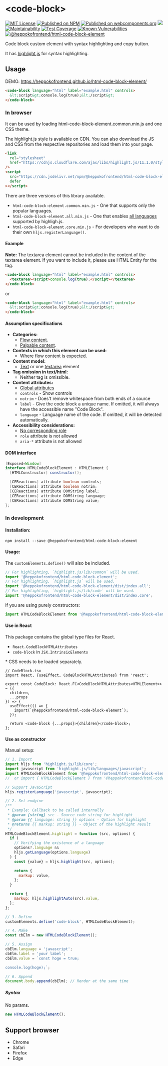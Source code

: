 # &lt;code-block&gt;

[![MIT License](http://img.shields.io/badge/license-MIT-blue.svg?style=flat)](LICENSE) [![Published on NPM](https://img.shields.io/npm/v/@heppokofrontend/html-code-block-element.svg)](https://www.npmjs.com/package/@heppokofrontend/html-code-block-element) [![Published on webcomponents.org](https://img.shields.io/badge/webcomponents.org-published-blue.svg)](https://www.webcomponents.org/element/heppokofrontend/html-code-block-element) [![](https://data.jsdelivr.com/v1/package/npm/@heppokofrontend/html-code-block-element/badge)](https://www.jsdelivr.com/package/npm/@heppokofrontend/html-code-block-element) [![Maintainability](https://api.codeclimate.com/v1/badges/38a4e238adb7401844ba/maintainability)](https://codeclimate.com/github/heppokofrontend/html-code-block-element/maintainability) [![Test Coverage](https://api.codeclimate.com/v1/badges/38a4e238adb7401844ba/test_coverage)](https://codeclimate.com/github/heppokofrontend/html-code-block-element/test_coverage) [![Known Vulnerabilities](https://snyk.io/test/npm/@heppokofrontend/html-code-block-element/badge.svg)](https://snyk.io/test/npm/@heppokofrontend/html-code-block-element)
[![@heppokofrontend/html-code-block-element](https://snyk.io/advisor/npm-package/@heppokofrontend/html-code-block-element/badge.svg)](https://snyk.io/advisor/npm-package/@heppokofrontend/html-code-block-element)

Code block custom element with syntax highlighting and copy button.

It has [highlight.js](https://www.npmjs.com/package/highlight.js?activeTab=readme) for syntax highlighting.

## Usage

DEMO: <https://heppokofrontend.github.io/html-code-block-element/>

<!--
```
<custom-element-demo>
  <template>
    <link rel="stylesheet" href="https://cdnjs.cloudflare.com/ajax/libs/highlight.js/11.1.0/styles/vs.min.css" />
    <link rel="import" href="./demo/index.html">
    <next-code-block></next-code-block>
  </template>
</custom-element-demo>
```
-->

```html
<code-block language="html" label="example.html" controls>
  &lt;script&gt;console.log(true);&lt;/script&gt;
</code-block>
```

### In browser

It can be used by loading html-code-block-element.common.min.js and one CSS theme.

The highlight.js style is available on CDN. You can also download the JS and CSS from the respective repositories and load them into your page.

```html
<link
  rel="stylesheet"
  href="https://cdnjs.cloudflare.com/ajax/libs/highlight.js/11.1.0/styles/vs.min.css"
/>
<script
  src="https://cdn.jsdelivr.net/npm/@heppokofrontend/html-code-block-element/lib/html-code-block-element.common.min.js"
  defer
></script>
```

There are three versions of this library available.

- `html-code-block-element.common.min.js` - One that supports only the popular languages.
- `html-code-block-element.all.min.js` - One that enables [all languages](https://github.com/highlightjs/highlight.js/blob/main/SUPPORTED_LANGUAGES.md) supported by highligh.js.
- `html-code-block-element.core.min.js` - For developers who want to do their own `hljs.registerLanguage()`.

#### Example

**Note:** The textarea element cannot be included in the content of the textarea element. If you want to include it, please use HTML Entity for the tag.

```html
<code-block language="html" label="example.html" controls>
  <textarea><script>console.log(true);</script></textarea>
</code-block>
```

or

```html
<code-block language="html" label="example.html" controls>
  &lt;script&gt;console.log(true);&lt;/script&gt;
</code-block>
```

#### Assumption specifications

- **Categories:**
  - [Flow content](https://html.spec.whatwg.org/multipage/dom.html#flow-content-2).
  - [Palpable content](https://html.spec.whatwg.org/multipage/dom.html#palpable-content-2).
- **Contexts in which this element can be used:**
  - Where flow content is expected.
- **Content model:**
  - [Text](https://html.spec.whatwg.org/multipage/dom.html#text-content) or one [textarea](https://html.spec.whatwg.org/multipage/form-elements.html#the-textarea-element) element
- **Tag omission in text/html:**
  - Neither tag is omissible.
- **Content attributes:**
  - [Global attributes](https://html.spec.whatwg.org/multipage/dom.html#global-attributes)
  - `controls` - Show controls
  - `notrim` - Does't remove whitespace from both ends of a source
  - `label` - Give the code block a unique name. If omitted, it will always have the accessible name "Code Block".
  - `language` - Language name of the code. If omitted, it will be detected automatically.
- **Accessibility considerations:**
  - [No corresponding role](https://w3c.github.io/html-aria/#dfn-no-corresponding-role)
  - `role` attribute is not allowed
  - `aria-*` attribute is not allowed

#### DOM interface

```java
[Exposed=Window]
interface HTMLCodeBlockElement : HTMLElement {
  [HTMLConstructor] constructor();

  [CEReactions] attribute boolean controls;
  [CEReactions] attribute boolean notrim;
  [CEReactions] attribute DOMString label;
  [CEReactions] attribute DOMString language;
  [CEReactions] attribute DOMString value;
};
```

### In development

#### Installation:

```shell
npm install --save @heppokofrontend/html-code-block-element
```

#### Usage:

The `customElements.define()` will also be included.

```javascript
// For highlighting, `highlight.js/lib/common` will be used.
import '@heppokofrontend/html-code-block-element';
// For highlighting, `highlight.js` will be used.
import '@heppokofrontend/html-code-block-element/dist/index.all';
// For highlighting, `highlight.js/lib/code` will be used.
import '@heppokofrontend/html-code-block-element/dist/index.core';
```

If you are using purely constructors:

```javascript
import HTMLCodeBlockElement from '@heppokofrontend/html-code-block-element/dist/class/HTMLCodeBlockElement';
```

#### Use in React

This package contains the global type files for React.

- `React.CodeBlockHTMLAttributes`
- `code-block` in `JSX.IntrinsicElements`

\* CSS needs to be loaded separately.

```tsx
// CodeBlock.tsx
import React, {useEffect, CodeBlockHTMLAttributes} from 'react';

export const CodeBlock: React.FC<CodeBlockHTMLAttributes<HTMLElement>> = ({
  children,
  ...props
}) => {
  useEffect(() => {
    import(`@heppokofrontend/html-code-block-element`);
  });

  return <code-block {...props}>{children}</code-block>;
};
```

#### Use as constructor

Manual setup:

```js
// 1. Import
import hljs from 'highlight.js/lib/core';
import javascript from 'highlight.js/lib/languages/javascript';
import HTMLCodeBlockElement from '@heppokofrontend/html-code-block-element/dist/class/HTMLCodeBlockElement';
//  or import { HTMLCodeBlockElement } from '@heppokofrontend/html-code-block-element';

// Support JavaScript
hljs.registerLanguage('javascript', javascript);

// 2. Set endgine
/**
 * Example: Callback to be called internally
 * @param {string} src - Source code string for highlight
 * @param {{ language: string }} options - Option for highlight
 * @returns {{ markup: string }} - Object of the highlight result
 */
HTMLCodeBlockElement.highlight = function (src, options) {
  if (
    // Verifying the existence of a language
    options?.language &&
    hljs.getLanguage(options.language)
  ) {
    const {value} = hljs.highlight(src, options);

    return {
      markup: value,
    };
  }

  return {
    markup: hljs.highlightAuto(src).value,
  };
};

// 3. Define
customElements.define('code-block', HTMLCodeBlockElement);

// 4. Make
const cbElm = new HTMLCodeBlockElement();

// 5. Assign
cbElm.language = 'javascript';
cbElm.label = 'your label';
cbElm.value = `const hoge = true;

console.log(hoge);`;

// 6. Append
document.body.append(cbElm); // Render at the same time
```

##### Syntax

No params.

```js
new HTMLCodeBlockElement();
```

## Support browser

- Chrome
- Safari
- Firefox
- Edge
